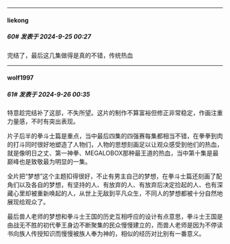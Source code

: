 ﻿
*****

####  liekong  
##### 60#       发表于 2024-9-25 00:27

完结了，最后这几集做得是真的不错，传统热血


*****

####  wolf1997  
##### 61#       发表于 2024-9-26 00:35

特意趁完结补了这部，不失所望。这片的制作不算富裕但修正非常稳定，作画注重力量感，不时有突出表现。

片子后半的拳斗士篇是重点，当中最后四集的四强赛每集都相当不错，在拳拳到肉的打斗同时很好地塑造了人物们，人物的思想刻画足以让观众感受到他们的热血，就是像明日之丈、第一神拳、MEGALOBOX那种最王道的热血，当中第十集是最巅峰也是致敬最为明显的一集。

全片把“梦想”这个主题扣得很好，不止有男主自己的梦想，在拳斗士篇还刻画了配角们以及各自的梦想，有坚持的人、有放弃的人、有放弃后决定捡起的人、也有深藏心里却被重新唤起的人，从世上无敌到平凡众生，不同人的梦想都被十分自然地展现给观众了。

最后兽人老师的梦想和拳斗士王国的历史互相呼应的设计有点意思，拳斗士王国是由战无不胜的初代拳王身边不断聚集的民众慢慢建立的，而兽人老师是因为不停读书向族人传授知识而慢慢被族人奉为神的，相似的经历对比别有一番意义。

